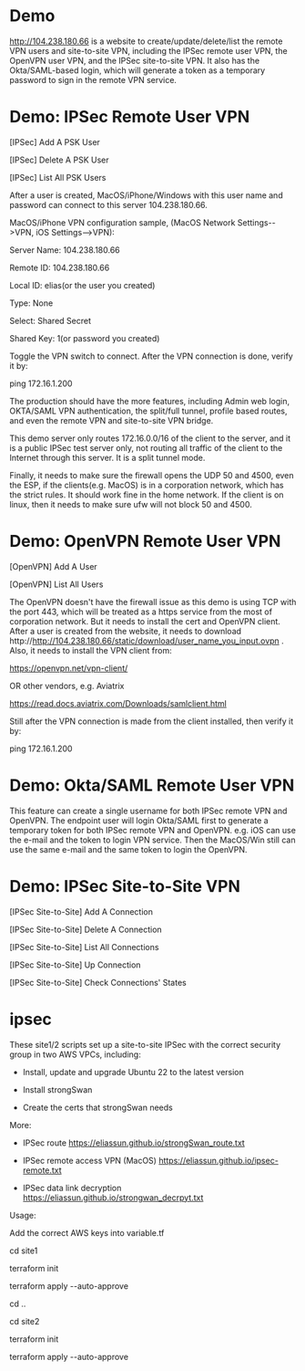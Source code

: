 # Demo

http://104.238.180.66 is a website to create/update/delete/list the remote VPN users and site-to-site VPN, 
including the IPSec remote user VPN, the OpenVPN user VPN, and the IPSec site-to-site VPN. It also has the 
Okta/SAML-based login, which will generate a token as a temporary password to sign in the remote VPN service.

# Demo: IPSec Remote User VPN

[IPSec] Add A PSK User

[IPSec] Delete A PSK User

[IPSec] List All PSK Users

After a user is created, MacOS/iPhone/Windows with this user name and password can connect to this server 104.238.180.66.

MacOS/iPhone VPN configuration sample, (MacOS Network Settings-->VPN, iOS Settings-->VPN):

Server Name: 104.238.180.66

Remote ID: 104.238.180.66

Local ID: elias(or the user you created)

Type: None

Select: Shared Secret

Shared Key: 1(or password you created)

Toggle the VPN switch to connect. After the VPN connection is done, verify it by:

ping 172.16.1.200

The production should have the more features, including Admin web login, OKTA/SAML VPN authentication, 
the split/full tunnel, profile based routes, and even the remote VPN and site-to-site VPN bridge.

This demo server only routes 172.16.0.0/16 of the client to the server, and it is a public IPSec test server only, 
not routing all traffic of the client to the Internet through this server. It is a split tunnel mode.

Finally, it needs to make sure the firewall opens the UDP 50 and 4500, even the ESP, 
if the clients(e.g. MacOS) is in a corporation network, which has the strict rules. It should work fine in the
home network. If the client is on linux, then it needs to make sure ufw will not block 50 and 4500.

# Demo: OpenVPN Remote User VPN

[OpenVPN] Add A User

[OpenVPN] List All Users

The OpenVPN doesn't have the firewall issue as this demo is using TCP with the port 443, 
which will be treated as a https service from the most of corporation network. But it needs
to install the cert and OpenVPN client.
After a user is created from the website, it needs to download http://http://104.238.180.66/static/download/user_name_you_input.ovpn .
Also, it needs to install the VPN client from:

https://openvpn.net/vpn-client/

OR other vendors, e.g. Aviatrix

https://read.docs.aviatrix.com/Downloads/samlclient.html

Still after the VPN connection is made from the client installed, then verify it by:

ping 172.16.1.200

# Demo: Okta/SAML Remote User VPN
This feature can create a single username for both IPSec remote VPN and OpenVPN. 
The endpoint user will login Okta/SAML first to generate a temporary token for 
both IPSec remote VPN and OpenVPN. e.g. iOS can use the e-mail and the token to login VPN service.
Then the MacOS/Win still can use the same e-mail and the same token to login the OpenVPN.


# Demo: IPSec Site-to-Site VPN

[IPSec Site-to-Site] Add A Connection

[IPSec Site-to-Site] Delete A Connection

[IPSec Site-to-Site] List All Connections

[IPSec Site-to-Site] Up Connection

[IPSec Site-to-Site] Check Connections' States


# ipsec
These site1/2 scripts set up a site-to-site IPSec with the correct security group in two AWS VPCs, including:

* Install, update and upgrade Ubuntu 22 to the latest version

* Install strongSwan

* Create the certs that strongSwan needs

More:

* IPSec route
https://eliassun.github.io/strongSwan_route.txt 

* IPSec remote access VPN (MacOS)
https://eliassun.github.io/ipsec-remote.txt

* IPSec data link decryption
https://eliassun.github.io/strongwan_decrpyt.txt

Usage:

Add the correct AWS keys into variable.tf

cd site1

terraform init

terraform apply --auto-approve

cd ..

cd site2

terraform init

terraform apply --auto-approve
